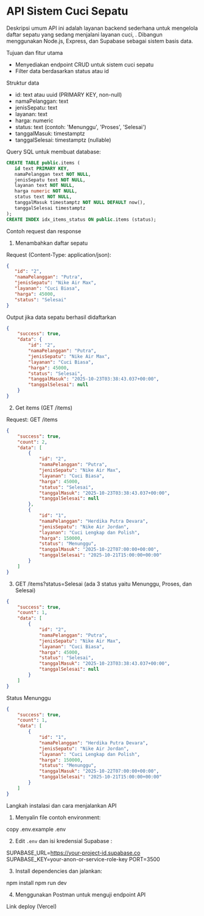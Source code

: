 # API Sistem Cuci Sepatu

Deskripsi umum
API ini adalah layanan backend sederhana untuk mengelola daftar sepatu yang sedang menjalani layanan cuci, . Dibangun menggunakan Node.js, Express, dan Supabase sebagai sistem basis data.

Tujuan dan fitur utama
- Menyediakan endpoint CRUD untuk sistem cuci sepatu 
- Filter data berdasarkan status atau id

Struktur data 

- id: text atau uuid (PRIMARY KEY, non-null)
- namaPelanggan: text
- jenisSepatu: text
- layanan: text
- harga: numeric
- status: text (contoh: 'Menunggu', 'Proses', 'Selesai')
- tanggalMasuk: timestamptz
- tanggalSelesai: timestamptz (nullable)

Query SQL untuk membuat database:

```sql
CREATE TABLE public.items (
   id text PRIMARY KEY,
   namaPelanggan text NOT NULL,
   jenisSepatu text NOT NULL,
   layanan text NOT NULL,
   harga numeric NOT NULL,
   status text NOT NULL,
   tanggalMasuk timestamptz NOT NULL DEFAULT now(),
   tanggalSelesai timestamptz
);
CREATE INDEX idx_items_status ON public.items (status);
```

Contoh request dan response


1) Menambahkan daftar sepatu

Request (Content-Type: application/json):

```json
{
   "id": "2",
   "namaPelanggan": "Putra",
   "jenisSepatu": "Nike Air Max",
   "layanan": "Cuci Biasa",
   "harga": 45000,
   "status": "Selesai"
}
```
Output jika data sepatu berhasil didaftarkan 
```json
{
    "success": true,
    "data": {
        "id": "2",
        "namaPelanggan": "Putra",
        "jenisSepatu": "Nike Air Max",
        "layanan": "Cuci Biasa",
        "harga": 45000,
        "status": "Selesai",
        "tanggalMasuk": "2025-10-23T03:38:43.037+00:00",
        "tanggalSelesai": null
    }
}
```

2) Get items (GET /items)

Request: GET /items

```json
{
    "success": true,
    "count": 2,
    "data": [
        {
            "id": "2",
            "namaPelanggan": "Putra",
            "jenisSepatu": "Nike Air Max",
            "layanan": "Cuci Biasa",
            "harga": 45000,
            "status": "Selesai",
            "tanggalMasuk": "2025-10-23T03:38:43.037+00:00",
            "tanggalSelesai": null
        },
        {
            "id": "1",
            "namaPelanggan": "Herdika Putra Devara",
            "jenisSepatu": "Nike Air Jordan",
            "layanan": "Cuci Lengkap dan Polish",
            "harga": 150000,
            "status": "Menunggu",
            "tanggalMasuk": "2025-10-22T07:00:00+00:00",
            "tanggalSelesai": "2025-10-21T15:00:00+00:00"
        }
    ]
}
```

3) GET /items?status=Selesai (ada 3 status yaitu Menunggu, Proses, dan Selesai)
```json
{
    "success": true,
    "count": 1,
    "data": [
        {
            "id": "2",
            "namaPelanggan": "Putra",
            "jenisSepatu": "Nike Air Max",
            "layanan": "Cuci Biasa",
            "harga": 45000,
            "status": "Selesai",
            "tanggalMasuk": "2025-10-23T03:38:43.037+00:00",
            "tanggalSelesai": null
        }
    ]
}
```
Status Menunggu
```json
{
    "success": true,
    "count": 1,
    "data": [
        {
            "id": "1",
            "namaPelanggan": "Herdika Putra Devara",
            "jenisSepatu": "Nike Air Jordan",
            "layanan": "Cuci Lengkap dan Polish",
            "harga": 150000,
            "status": "Menunggu",
            "tanggalMasuk": "2025-10-22T07:00:00+00:00",
            "tanggalSelesai": "2025-10-21T15:00:00+00:00"
        }
    ]
}
```


Langkah instalasi dan cara menjalankan API

1. Menyalin file contoh environment:

copy .env.example .env

2. Edit `.env` dan isi kredensial Supabase :

SUPABASE_URL=https://your-project-id.supabase.co
SUPABASE_KEY=your-anon-or-service-role-key
PORT=3500

3. Install dependencies dan jalankan:

npm install
npm run dev

4. Menggunakan Postman untuk menguji endpoint API

Link deploy (Vercel)


